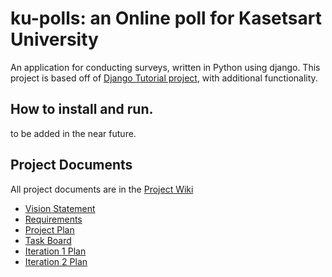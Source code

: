 # ku-polls: an Online poll for Kasetsart University

An application for conducting surveys, written in Python using django. This project is based off of [Django Tutorial project][django-tutorial],
with additional functionality.

## How to install and run.
to be added in the near future.

##  Project Documents

All project documents are in the [Project Wiki](../../wiki/Home)

- [Vision Statement](../../wiki/Vision%20Statement)
- [Requirements](../../wiki/Requirements)
- [Project Plan](../../wiki/Software%20Development%20Plan)
- [Task Board](https://github.com/users/Halcyon905/projects/2/views/1)
- [Iteration 1 Plan](../../wiki/Iteration%201%20Plan)
- [Iteration 2 Plan](../../wiki/Iteration%202%20Plan)

[django-tutorial]: https://docs.djangoproject.com/en/4.1/intro/tutorial01/
